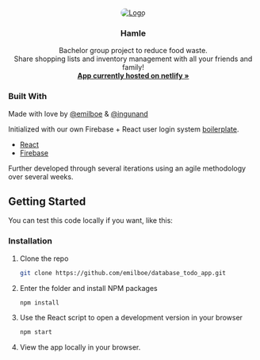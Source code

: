 
<!-- PROJECT LOGO -->
<br />
<p align="center">
  <a href="https://hamle.netlify.app/">
    <img style="border-radius:20px" src="https://i.imgur.com/arwHDys.png" alt="Logo">
  </a>

  <h3 align="center">Hamle</h3>

  <p align="center">
    Bachelor group project to reduce food waste.
    <br />
    Share shopping lists and inventory management with all your friends and family!
    <br />
    <a href="https://hamle.netlify.app/"><strong>App currently hosted on netlify »</strong></a>
    <br />
  </p>
</p>


<!-- ABOUT THE PROJECT -->
<!-- ## About The Project

[![Product Name Screen Shot][product-screenshot]](https://example.com)

There are many great README templates available on GitHub, however, I didn't find one that really suit my needs so I created this enhanced one. I want to create a README template so amazing that it'll be the last one you ever need -- I think this is it.

Here's why:
* Your time should be focused on creating something amazing. A project that solves a problem and helps others
* You shouldn't be doing the same tasks over and over like creating a README from scratch
* You should element DRY principles to the rest of your life :smile:

Of course, no one template will serve all projects since your needs may be different. So I'll be adding more in the near future. You may also suggest changes by forking this repo and creating a pull request or opening an issue. Thanks to all the people have have contributed to expanding this template!

A list of commonly used resources that I find helpful are listed in the acknowledgements. -->

### Built With

Made with love by [@emilboe](https://github.com/emilboe/) & [@ingunand](https://github.com/ingunand/)

Initialized with our own Firebase + React user login system [boilerplate](https://github.com/emilboe/ReactBaseBoiler).

* [React](https://reactjs.org/)
* [Firebase](https://firebase.google.com/)

Further developed through several iterations using an agile methodology over several weeks.

<!-- GETTING STARTED -->
## Getting Started

You can test this code locally if you want, like this: 

### Installation

1. Clone the repo
   ```sh
   git clone https://github.com/emilboe/database_todo_app.git
   ```
2. Enter the folder and install NPM packages
   ```sh
   npm install
   ```
3. Use the React script to open a development version in your browser
   ```sh
   npm start
   ```
4. View the app locally in your browser.

